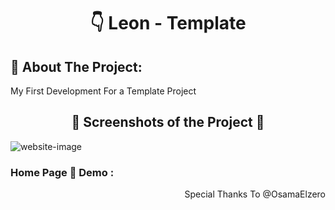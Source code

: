 <h1 align="center"> 👇 Leon - Template</h1>

<h2>📄 About The Project:</h2>
<p>My First Development For a Template Project</p>
<h2 align="center">📸 Screenshots of the Project 📸</h2>
<img src="https://i.imgur.com/4EeAV3h.png" alt="website-image">

<h3> Home Page 🏡 Demo :</h3>
<!-- <div align="center">🎁 <a href="https://ahmedmido77.github.io/Leon-Template/"> 👉 Kasper-Template</a></div> -->
<p align="right">Special Thanks To @OsamaElzero</p> 
